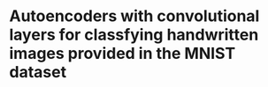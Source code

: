 # Autoencoders with convolutional layers for classfying handwritten images provided in the MNIST dataset
